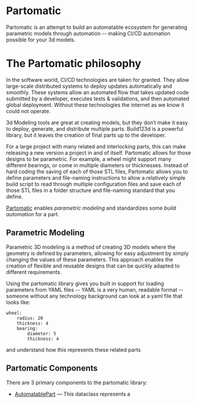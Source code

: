 # Partomatic

Partomatic is an attempt to build an automatable ecosystem for generating parametric models through automation -- making CI/CD automation possible for your 3d models.

# The Partomatic philosophy

In the software world, CI/CD technologies are taken for granted. They allow large-scale distributed systems to deploy updates automatically and smoothly. These systems allow an automated flow that takes updated code submitted by a developer, executes tests & validations, and then automated global deployment. Without these technologies the internet as we know it could not operate.

3d Modeling tools are great at creating models, but they don’t make it easy to deploy, generate, and distribute multiple parts. Build123d is a powerful library, but it leaves the creation of final parts up to the developer.

For a large project with many related and interlocking parts, this can make releasing a new version a project in and of itself. Partomatic allows for those designs to be parametric. For example, a wheel might support many different bearings, or come in multiple diameters or thicknesses. Instead of hard coding the saving of each of those STL files, Partomatic allows you to define parameters and file-naming instructions to allow a relatively simple build script to read through multiple configuration files and save each of those STL files in a folder structure and file-naming standard that you define.

[Partomatic](https://github.com/x0pherl/partomatic) enables _parametric modeling_ and standardizes some _build automation_ for a part.

## Parametric Modeling
Parametric 3D modeling is a method of creating 3D models where the geometry is defined by parameters, allowing for easy adjustment by simply changing the values of these parameters. This approach enables the creation of flexible and reusable designs that can be quickly adapted to different requirements.

Using the partomatic library gives you built in support for loading parameters from YAML files -- YAML is a very human, readable format -- someone without any technology background can look at a yaml file that looks like:
```
wheel:
    radius: 20
    thickness: 4
    bearing:
        diameter: 5
        thickness: 4
```
and understand how this represents these related parts

## Partomatic Components
There are 3 primary components to the partomatic library:
- [AutomatablePart](automatable_part.md) — This dataclass represents a